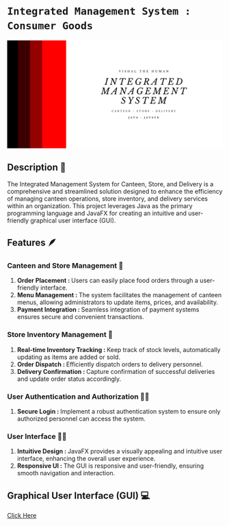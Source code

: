 # ```Integrated Management System : Consumer Goods``` 

![Banner](assets/readme/banner.png)

## **Description 📑**
The Integrated Management System for Canteen, Store, and Delivery is a comprehensive and streamlined solution designed to enhance the efficiency of managing canteen operations, store inventory, and delivery services within an organization. This project leverages Java as the primary programming language and JavaFX for creating an intuitive and user-friendly graphical user interface (GUI).


## **Features 🪶**

### **Canteen and Store Management 🍕**
<ol>
<li><b>Order Placement : </b>Users can easily place food orders through a user-friendly interface.</li>  
<li><b>Menu Management : </b>The system facilitates the management of canteen menus, allowing administrators to update items, prices, and availability. </li>
<li><b>Payment Integration : </b> Seamless integration of payment systems ensures secure and convenient transactions.</li>
</ol>
  

### **Store Inventory Management 🏪**
<ol>
<li><b>Real-time Inventory Tracking : </b> Keep track of stock levels, automatically updating as items are added or sold.  </li>
<li><b>Order Dispatch : </b>Efficiently dispatch orders to delivery personnel.</li>
<li><b>Delivery Confirmation : </b> Capture confirmation of successful deliveries and update order status accordingly.  </li>
</ol>

### **User Authentication and Authorization 🧑‍🦰**
<ol>
<li>
<b>Secure Login : </b> Implement a robust authentication system to ensure only authorized personnel can access the system.
</li>
</ol>

### **User Interface 😶‍🌫️**
<ol>
<li>
<b>Intuitive Design : </b> JavaFX provides a visually appealing and intuitive user interface, enhancing the overall user experience.
</li>
<li>
<b>Responsive UI : </b> The GUI is responsive and user-friendly, ensuring smooth navigation and interaction.
</li>
</ol>

## **Graphical User Interface (GUI) 💻**
<a href="assets/readme/">Click Here</a>